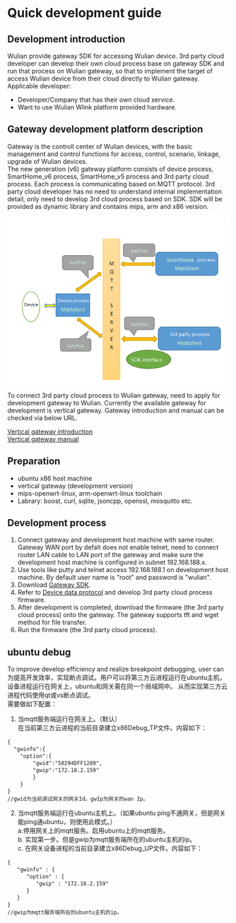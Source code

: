 # Quick development guide
## Development introduction
Wulian provide gateway SDK for accessing Wulian device. 3rd party cloud developer can develop their own cloud process base on gateway SDK and run that process on Wulian gateway, so that to implement the target of access Wulian device from their cloud directly to Wulian gateway. 
<br>
Applicable developer:
- Developer/Company that has their own cloud service.
- Want to use Wulian Wlink platform provided hardware.

## Gateway development platform description
Gateway is the controll center of Wulian devices, with the basic management and control functions for access, control, scenario, linkage, upgrade of Wulian devices.
<br>
The new generation (v6) gateway platform consists of device process, SmartHome_v6 process, SmartHome_v5 process and 3rd party cloud process. Each process is communicating based on MQTT protocol. 3rd party cloud developer has no need to understand internal implementation detail, only need to develop 3rd cloud process based on SDK. SDK will be provided as dynamic library and contains mips, arm and x86 version.

  ![Architecture fram work](WLink/images/gwFrame.png "架构框图")   
  To connect 3rd party cloud process to Wulian gateway, need to apply for development gateway to Wulian. Currently the available gateway for development is vertical gateway. Gateway introduction and manual can be checked via below URL.

[Vertical gateway introduction](http://www.wuliangroup.com/cn/index.php/product/info/145)  
[Vertical gateway manual](http://www.wuliangroup.com/cn/index.php/service/download/1539)

## Preparation
- ubuntu x86 host machine
- vertical gateway (development version)
- mips-openwrt-linux, arm-openwrt-linux toolchain
- Labrary: boost, curl, sqlite, jsoncpp, openssl, mosquitto etc.

## Development process
1. Connect gateway and development host machine with same router. Gateway WAN port by defalt does not enable telnet, need to connect router LAN cable to LAN port of the gateway and make sure the development host machine is configured in subnet 192.168.188.x.
2. Use tools like putty and telnet access 192.168.188.1 on development host machine. By default user name is "root" and password is "wulian".
3. Download [Gateway SDK](https://github.com/Wulian-WLink/GatewaySDK_v6.git).
4. Refer to [Device data protocol](https://wulian-wlink.github.io/developers-center-en/?file=05-Device%20Protocol/01-Overview) and develop 3rd party cloud process firmware.
5. After development is completed, download the firmware (the 3rd party cloud process) onto the gateway. The gateway supports tft and wget method for file transfer.
6. Run the firmware (the 3rd party cloud process).

## ubuntu debug
To improve develop efficiency and realize breakpoint debugging, user can 为提高开发效率，实现断点调试。用户可以将第三方云进程运行在ubuntu主机，设备进程运行在网关上，ubuntu和网关需在同一个局域网中。  从而实现第三方云进程代码使用qt或vs断点调试。  
需要做如下配置：
1. 当mqtt服务端运行在网关上。（默认）  
在当前第三方云进程的当前目录建立x86Debug_TP文件。内容如下：  
```
{
  "gwinfo":{
    "option":{
        "gwid":"50294DFF1289",
        "gwip":"172.18.2.159"
        }
    }
}
//gwid为当前调试网关的网关Id。gwIp为网关的wan Ip。
```
2. 当mqtt服务端运行在ubuntu主机上。（如果ubuntu ping不通网关，但是网关能ping通ubuntu，则使用此模式。）  
a.停用网关上的mqtt服务。启用ubuntu上的mqtt服务。  
b. 实现第一步。但是gwip为mqtt服务端所在的ubuntu主机的ip。  
c. 在网关设备进程的当前目录建立x86Debug_UP文件。内容如下：
```
{
   "gwinfo" : {
      "option" : {
         "gwip" : "172.18.2.159"
      }
   }
}
//gwip为mqtt服务端所在的ubuntu主机的ip。
```
